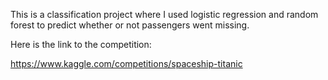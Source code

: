 This is a classification project where I used logistic regression and random forest to predict whether or not passengers went missing.

Here is the link to the competition:

https://www.kaggle.com/competitions/spaceship-titanic
